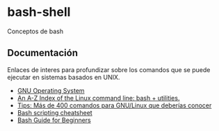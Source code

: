 # bash-shell

Conceptos de bash

## Documentación

Enlaces de interes para profundizar sobre los comandos que se puede ejecutar en sistemas basados en UNIX.

  - [GNU Operating System](https://www.gnu.org/gnu/linux-and-gnu.en.html)
  - [An A-Z Index of the Linux command line: bash + utilities.](https://ss64.com/bash/)
  - [Tips: Más de 400 comandos para GNU/Linux que deberías conocer](https://blog.desdelinux.net/mas-de-400-comandos-para-gnulinux-que-deberias-conocer/)
  - [Bash scripting cheatsheet](https://devhints.io/bash)
  - [Bash Guide for Beginners](https://tldp.org/LDP/Bash-Beginners-Guide/html/)
